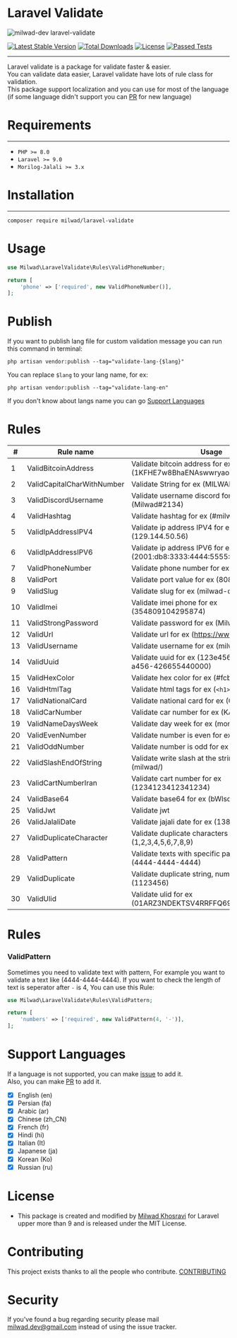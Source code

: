 # Laravel Validate

![milwad-dev laravel-validate](https://preview.dragon-code.pro/milwad-dev/laravel-validate.svg?brand=laravel&invert=1)

[![Latest Stable Version](http://poser.pugx.org/milwad/laravel-validate/v)](https://packagist.org/packages/milwad/laravel-validate)
[![Total Downloads](http://poser.pugx.org/milwad/laravel-validate/downloads)](https://packagist.org/packages/milwad/laravel-validate)
[![License](http://poser.pugx.org/milwad/laravel-validate/license)](https://packagist.org/packages/milwad/laravel-validate)
[![Passed Tests](https://github.com/milwad-dev/laravel-validate/actions/workflows/run-tests.yml/badge.svg)](https://github.com/milwad-dev/laravel-validate/actions/workflows/run-tests.yml)

***
Laravel validate is a package for validate faster & easier. <br>
You can validate data easier, Laravel validate have lots of rule class for validation. <br>
This package support localization and you can use for most of the language (if some language didn't support you can <a href="https://github.com/milwad-dev/laravel-validate/pulls">PR</a> for new language)

# Requirements
***
- ```PHP >= 8.0```
- ```Laravel >= 9.0```
- ```Morilog-Jalali >= 3.x```

# Installation
***
```
composer require milwad/laravel-validate
```

# Usage
```php
use Milwad\LaravelValidate\Rules\ValidPhoneNumber;

return [
    'phone' => ['required', new ValidPhoneNumber()],
];
```

# Publish
If you want to publish lang file for custom validation message you can run this command in terminal:

```shell
php artisan vendor:publish --tag="validate-lang-{$lang}"
```

You can replace `$lang` to your lang name, for ex:

```shell
php artisan vendor:publish --tag="validate-lang-en"
```

If you don't know about langs name you can go [Support Languages](#support-languages)

# Rules
| #   | Rule name                  | Usage                                                                    |
|-----|----------------------------|--------------------------------------------------------------------------|
| 1   | ValidBitcoinAddress        | Validate bitcoin address for ex (1KFHE7w8BhaENAswwryaoccDb6qcT6DbYY)     |
| 2   | ValidCapitalCharWithNumber | Validate String for ex (MILWAD-84)                                       |
| 3   | ValidDiscordUsername       | Validate username discord for ex (Milwad#2134)                           |
| 4   | ValidHashtag               | Validate hashtag for ex (#milwad)                                        |
| 5   | ValidIpAddressIPV4         | Validate ip address IPV4 for ex (129.144.50.56)                          |
| 6   | ValidIpAddressIPV6         | Validate ip address IPV6 for ex (2001:db8:3333:4444:5555:6666:7777:8888) |
| 7   | ValidPhoneNumber           | Validate phone number for ex (09366000000)                               |
| 8   | ValidPort                  | Validate port value for ex (8080)                                        |
| 9   | ValidSlug                  | Validate slug for ex (milwad-dev)                                        |
| 10  | ValidImei                  | Validate imei phone for ex (354809104295874)                             |
| 11  | ValidStrongPassword        | Validate password for ex (Milwad123!)                                    |
| 12  | ValidUrl                   | Validate url for ex (https://www.google.com)                             |
| 13  | ValidUsername              | Validate username for ex (milwad)                                        |
| 14  | ValidUuid                  | Validate uuid for ex (123e4567-e89b-12d3-a456-426655440000)              |
| 15  | ValidHexColor              | Validate hex color for ex (#fcba03)                                      |
| 16  | ValidHtmlTag               | Validate html tags for ex (``<h1></h1>``)                                |
| 17  | ValidNationalCard          | Validate national card for ex (015016437)                                |
| 18  | ValidCarNumber             | Validate car number for ex (KA01AB1234)                                  |
| 19  | ValidNameDaysWeek          | Validate day week for ex (monday)                                        |
| 20  | ValidEvenNumber            | Validate number is even for ex (1024)                                    |
| 21  | ValidOddNumber             | Validate number is odd for ex (4321)                                     |
| 22  | ValidSlashEndOfString      | Validate write slash at the string for ex (milwad/)                      |
| 23  | ValidCartNumberIran        | Validate cart number for ex (1234123412341234)                           |
| 24  | ValidBase64                | Validate base64 for ex (bWlsd2Fk)                                        |
| 25  | ValidJwt                   | Validate jwt                                                             |
| 26  | ValidJalaliDate            | Validate jajali date for ex (1384/8/25)                                  |
| 27  | ValidDuplicateCharacter    | Validate duplicate characters for ex (1,2,3,4,5,6,7,8,9)                 |
| 28  | ValidPattern               | Validate texts with specific pattern 🔥 for ex (4444-4444-4444)          |
| 29  | ValidDuplicate             | Validate duplicate string, numbers for ex (1123456)                      |
| 30  | ValidUlid                  | Validate ulid for ex (01ARZ3NDEKTSV4RRFFQ69G5FAV)                        |

# Rules

### ValidPattern

Sometimes you need to validate text with pattern, For example you want to validate a text like (4444-4444-4444).
If you want to check the length of text is seperator after ```-``` is 4, You can use this Rule:
```php
use Milwad\LaravelValidate\Rules\ValidPattern;

return [
    'numbers' => ['required', new ValidPattern(4, '-')],
];
```

<a name="support-languages"></a>
# Support Languages

If a language is not supported, you can make <a href="https://github.com/milwad-dev/laravel-validate/issues/new/choose">issue</a> to add it. <br>
Also, you can make <a href="https://github.com/milwad-dev/laravel-validate/pulls">PR</a> to add it.

- [x] English (en)
- [x] Persian (fa)
- [x] Arabic (ar)
- [x] Chinese (zh_CN)
- [x] French (fr)
- [x] Hindi (hi)
- [x] Italian (It)
- [x] Japanese (ja)
- [x] Korean (Ko)
- [x] Russian (ru)

# License
* This package is created and modified by <a href="https://github.com/milwad-dev" target="_blank">Milwad Khosravi</a> for Laravel upper more than 9 and is released under the MIT License.

# Contributing
This project exists thanks to all the people who contribute. [CONTRIBUTING](https://github.com/milwad-dev/laravel-validate/graphs/contributors)

# Security
If you've found a bug regarding security please mail [milwad.dev@gmail.com](mailto:milwad.dev@gmail.com) instead of using the issue tracker.
